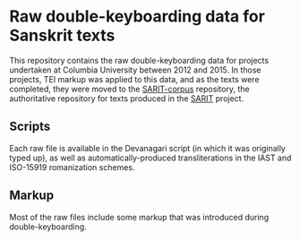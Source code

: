 # Raw double-keyboarding data for Sanskrit texts
This repository contains the raw double-keyboarding data for projects undertaken at Columbia University between 2012 and 2015. In those projects, TEI markup was applied to this data, and as the texts were completed, they were moved to the [SARIT-corpus](https://github.com/sarit/SARIT-corpus) repository, the authoritative repository for texts produced in the [SARIT](https://sarit.indology.info/) project.

## Scripts
Each raw file is available in the Devanagari script (in which it was originally typed up), as well as automatically-produced transliterations in the IAST and ISO-15919 romanization schemes.

## Markup
Most of the raw files include some markup that was introduced during double-keyboarding. 
